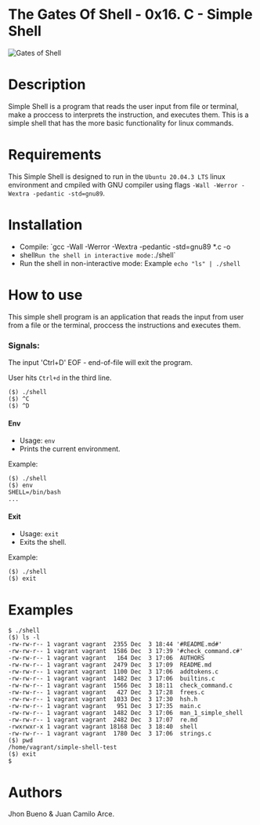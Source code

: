 # The Gates Of Shell - 0x16. C - Simple Shell

![Gates of Shell](https://s3.amazonaws.com/intranet-projects-files/holbertonschool-low_level_programming/235/shell.jpeg)

# Description

Simple Shell is a program that reads the user input from file or
terminal, make a proccess to interprets the instruction, and executes
them. This is a simple shell that has the more basic functionality for
linux commands.

# Requirements

This Simple Shell is designed to run in the `Ubuntu 20.04.3 LTS` linux
environment and cmpiled with GNU compiler using flags `-Wall -Werror
-Wextra -pedantic -std=gnu89`.

# Installation

   - Compile: `gcc -Wall -Werror -Wextra -pedantic -std=gnu89 *.c -o
   - shell` Run the shell in interactive mode: `./shell`
   - Run the shell in non-interactive mode: Example `echo "ls" | ./shell`

# How to use

This simple shell program is an application that reads the input from user
from a file or the terminal, proccess the instructions and executes them.

### Signals:

The input 'Ctrl+D' EOF - end-of-file will exit the program.

User hits `Ctrl+d` in the third line.
```
($) ./shell
($) ^C
($) ^D
```
#### Env
  * Usage: `env`
  * Prints the current environment.

Example:
```
($) ./shell
($) env
SHELL=/bin/bash
...
```
#### Exit
  * Usage: `exit`
  * Exits the shell.

Example:
```
($) ./shell
($) exit
```

# Examples
```
$ ./shell
($) ls -l
-rw-rw-r-- 1 vagrant vagrant  2355 Dec  3 18:44 '#README.md#'
-rw-rw-r-- 1 vagrant vagrant  1586 Dec  3 17:39 '#check_command.c#'
-rw-rw-r-- 1 vagrant vagrant   164 Dec  3 17:06  AUTHORS
-rw-rw-r-- 1 vagrant vagrant  2479 Dec  3 17:09  README.md
-rw-rw-r-- 1 vagrant vagrant  1100 Dec  3 17:06  addtokens.c
-rw-rw-r-- 1 vagrant vagrant  1482 Dec  3 17:06  builtins.c
-rw-rw-r-- 1 vagrant vagrant  1566 Dec  3 18:11  check_command.c
-rw-rw-r-- 1 vagrant vagrant   427 Dec  3 17:28  frees.c
-rw-rw-r-- 1 vagrant vagrant  1033 Dec  3 17:30  hsh.h
-rw-rw-r-- 1 vagrant vagrant   951 Dec  3 17:35  main.c
-rw-rw-r-- 1 vagrant vagrant  1482 Dec  3 17:06  man_1_simple_shell
-rw-rw-r-- 1 vagrant vagrant  2482 Dec  3 17:07  re.md
-rwxrwxr-x 1 vagrant vagrant 18168 Dec  3 18:40  shell
-rw-rw-r-- 1 vagrant vagrant  1780 Dec  3 17:06  strings.c
($) pwd
/home/vagrant/simple-shell-test
($) exit
$
```

# Authors
Jhon Bueno & Juan Camilo Arce.
